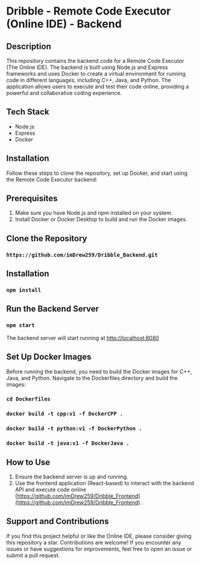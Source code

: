 # Dribble - Remote Code Executor (Online IDE) - Backend

## Description
This repository contains the backend code for a Remote Code Executor (The Online IDE). The backend is built using Node.js and Express frameworks and uses Docker to create a virtual environment for running code in different languages, including C++, Java, and Python. The application allows users to execute and test their code online, providing a powerful and collaborative coding experience.

## Tech Stack
- Node.js
- Express
- Docker

## Installation
Follow these steps to clone the repository, set up Docker, and start using the Remote Code Executor backend:

## Prerequisites
1. Make sure you have Node.js and npm installed on your system.
2. Install Docker or Docker Desktop to build and run the Docker images.

## Clone the Repository
### `https://github.com/imDrew259/Dribble_Backend.git`

## Installation
### `npm install`

## Run the Backend Server
### `npm start`
The backend server will start running at [http://localhost:8080](http://localhost:8080)

## Set Up Docker Images
Before running the backend, you need to build the Docker images for C++, Java, and Python. Navigate to the Dockerfiles directory and build the images:
### `cd Dockerfiles`

### `docker build -t cpp:v1 -f DockerCPP .`
### `docker build -t python:v1 -f DockerPython .`
### `docker build -t java:v1 -f DockerJava .`

## How to Use
1. Ensure the backend server is up and running.
2. Use the frontend application (React-based) to interact with the backend API and execute code online [https://github.com/imDrew259/Dribble_Frontend](https://github.com/imDrew259/Dribble_Frontend) .

## Support and Contributions
If you find this project helpful or like the Online IDE, please consider giving this repository a star. Contributions are welcome! If you encounter any issues or have suggestions for improvements, feel free to open an issue or submit a pull request.
